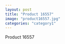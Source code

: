 ```yaml
---
layout: post
title: "Product 16557"
image: "product16557.jpg"
categories: "category1"
---
```

Product 16557
